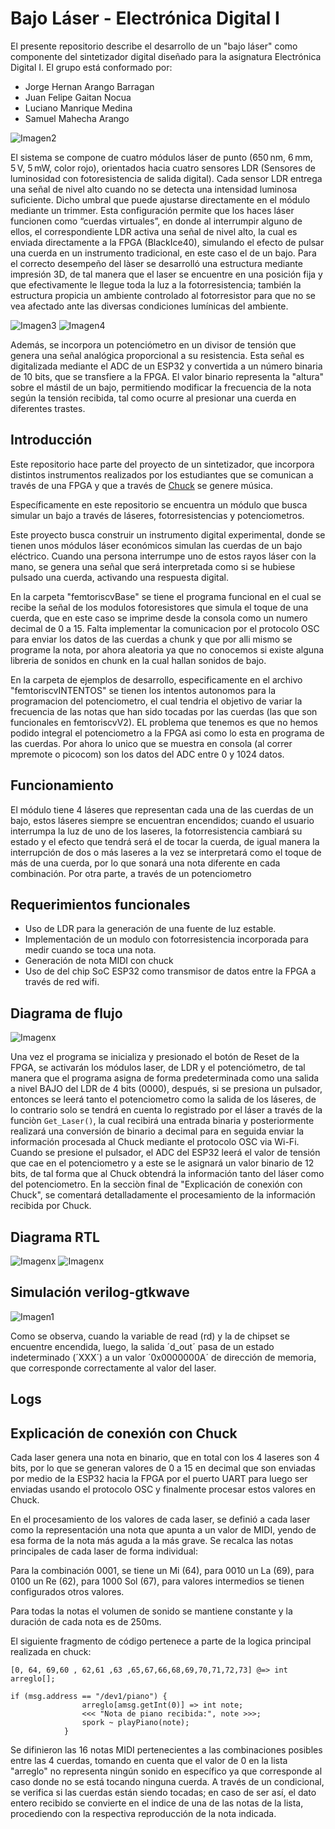 # Bajo Láser - Electrónica Digital I

El presente repositorio describe el desarrollo de un "bajo láser" como componente del sintetizador digital diseñado para la asignatura Electrónica Digital I. El grupo está conformado por:

- Jorge Hernan Arango Barragan
- Juan Felipe Gaitan Nocua
- Luciano Manrique Medina
- Samuel Mahecha Arango

![Imagen2](Impresion3D.jpeg)

El sistema se compone de cuatro módulos láser de punto (650 nm, 6 mm, 5 V, 5 mW, color rojo), orientados hacia cuatro sensores LDR (Sensores de luminosidad con fotoresistencia de salida digital). Cada sensor LDR entrega una señal de nivel alto cuando no se detecta una intensidad luminosa suficiente. Dicho umbral que puede ajustarse directamente en el módulo mediante un trimmer. Esta configuración permite que los haces láser funcionen como “cuerdas virtuales”, en donde al interrumpir alguno de ellos, el correspondiente LDR activa una señal de nivel alto, la cual es enviada directamente a la FPGA (BlackIce40), simulando el efecto de pulsar una cuerda en un instrumento tradicional, en este caso el de un bajo. Para el correcto desempeño del làser se desarrolló una estructura mediante impresión 3D, de tal manera que el laser se encuentre en una posición fija y que efectivamente le llegue toda la luz a la fotorresistencia; también la estructura propicia un ambiente controlado al fotorresistor para que no se vea afectado ante las diversas condiciones lumínicas del ambiente.

![Imagen3](Fussion.jpeg)
![Imagen4](Tapa.jpeg)

Además, se incorpora un potenciómetro en un divisor de tensión que genera una señal analógica proporcional a su resistencia. Esta señal es digitalizada mediante el ADC de un ESP32 y convertida a un número binaria de 10 bits, que se transfiere a la FPGA. El valor binario representa la "altura" sobre el mástil de un bajo, permitiendo modificar la frecuencia de la nota según la tensión recibida, tal como ocurre al presionar una cuerda en diferentes trastes. 

## Introducción

Este repositorio hace parte del proyecto de un sintetizador, que incorpora distintos instrumentos realizados por los estudiantes que se comunican a través de una FPGA y que a través de [Chuck](https://github.com/ccrma/chuck) se genere música.

Específicamente en este repositorio se encuentra un módulo que busca simular un bajo a través de láseres, fotorresistencias y potenciometros.

Este proyecto busca construir un instrumento digital experimental, donde se tienen unos módulos láser económicos simulan las cuerdas de un bajo eléctrico. Cuando una persona interrumpe uno de estos rayos láser con la mano, se genera una señal que será interpretada como si se hubiese pulsado una cuerda, activando una respuesta digital.

En la carpeta "femtoriscvBase" se tiene el programa funcional en el cual se recibe la señal de los modulos fotoresistores que simula el toque de una cuerda, que en este caso se imprime desde la consola como un numero decimal de 0 a 15. Falta implementar la comunicacion por el protocolo OSC para enviar los datos de las cuerdas a chunk y que por alli mismo se programe la nota, por ahora aleatoria ya que no conocemos si existe alguna libreria de sonidos en chunk en la cual hallan sonidos de bajo.

En la carpeta de ejemplos de desarrollo, especificamente en el archivo "femtoriscvINTENTOS" se tienen los intentos autonomos para la programacion del potenciometro, el cual tendria el objetivo de variar la frecuencia de las notas que han sido tocadas por las cuerdas (las que son funcionales en femtoriscvV2). EL problema que tenemos es que no hemos podido integral el potenciometro a la FPGA asi como lo esta en programa de las cuerdas. Por ahora lo unico que se muestra en consola (al correr mpremote o picocom) son los datos del ADC entre 0 y 1024 datos.

## Funcionamiento 

El módulo tiene 4 láseres que representan cada una de las cuerdas de un bajo, estos láseres siempre se encuentran encendidos; cuando el usuario interrumpa la luz de uno de los laseres, la fotorresistencia cambiará su estado y el efecto que tendrá será el de tocar la cuerda, de igual manera la interrupción de dos o más laseres a la vez se interpretará como el toque de más de una cuerda, por lo que sonará una nota diferente en cada combinación. 
Por otra parte, a través de un potenciometro

## Requerimientos funcionales

- Uso de LDR para la generación de una fuente de luz estable.
- Implementación de un modulo con fotorresistencia incorporada para medir cuando se toca una nota.
- Generación de nota MIDI con chuck
- Uso de del chip SoC ESP32 como transmisor de datos entre la FPGA a través de red wifi.

## Diagrama de flujo

![Imagenx](Flujo.png)

Una vez el programa se inicializa y presionado el botón de Reset de la FPGA, se activarán los módulos laser, de LDR y el potenciómetro, de tal manera que el programa asigna de forma predeterminada como una salida a nivel BAJO del LDR de 4 bits (0000), después, si se presiona un pulsador, entonces se leerá tanto el potenciometro como la salida de los láseres, de lo contrario solo se tendrá en cuenta lo registrado por el láser a través de la funciòn `Get_Laser()`, la cual recibirá una entrada binaria y posteriormente realizará una conversión de binario a decimal para en seguida enviar la información procesada al Chuck mediante el protocolo OSC via Wi-Fi. Cuando se presione el pulsador, el ADC del ESP32 leerá el valor de tensión que cae en el potenciometro y a este se le asignará un valor binario de 12 bits, de tal forma que al Chuck obtendrá la información tanto del láser como del potenciometro. En la secciòn final de "Explicación de conexión con Chuck", se comentará detalladamente el procesamiento de la información recibida por Chuck.

## Diagrama RTL

![Imagenx](sim/SOC.svg)
![Imagenx](sim/perip_laser.svg)


## Simulación verilog-gtkwave

![Imagen1](Testbench.png)

Como se observa, cuando la variable de read (rd) y la de chipset se encuentre encendida, luego, la salida ´d_out´ pasa de un estado indeterminado (´XXX´) a un valor ´0x0000000A´ de dirección de memoria, que corresponde correctamente al valor del laser.

## Logs


## Explicación de conexión con Chuck

Cada laser genera una nota en binario, que en total con los 4 laseres son 4 bits, por lo que se generan valores de 0 a 15 en decimal que son enviadas por medio de la ESP32 hacia la FPGA por el puerto UART para luego ser enviadas usando el protocolo OSC y finalmente procesar estos valores en Chuck.

En el procesamiento de los valores de cada laser, se definió a cada laser como la representación una nota que apunta a un valor de MIDI, yendo de esa forma de la nota más aguda a la más grave. Se recalca las notas principales de cada laser de forma individual: 

Para la combinación 0001, se tiene un Mi (64), para 0010 un La (69), para 0100 un Re (62), para 1000 Sol (67), para valores intermedios se tienen configurados otros valores.

Para todas la notas el volumen de sonido se mantiene constante y la duración de cada nota es de 250ms.

El siguiente fragmento de código pertenece a parte de la logica principal realizada en chuck:

```
[0, 64, 69,60 , 62,61 ,63 ,65,67,66,68,69,70,71,72,73] @=> int arreglo[];

if (msg.address == "/dev1/piano") {
                arreglo[amsg.getInt(0)] => int note;
                <<< "Nota de piano recibida:", note >>>;
                spork ~ playPiano(note);
            }
```

Se difinieron las 16 notas MIDI pertenecientes a las combinaciones posibles entre las 4 cuerdas, tomando en cuenta que el valor de 0 en la lista "arreglo" no representa ningún sonido en específico ya que corresponde al caso donde no se está tocando ninguna cuerda. A través de un condicional, se verifica si las cuerdas están siendo tocadas; en caso de ser así, el dato entero recibido se convierte en el indice de una de las notas de la lista, procediendo con la respectiva reproducción de la nota indicada.




